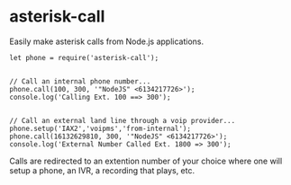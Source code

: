 # asterisk-call
Easily make asterisk calls from Node.js applications.

````
let phone = require('asterisk-call');


// Call an internal phone number...
phone.call(100, 300, '"NodeJS" <6134217726>');
console.log('Calling Ext. 100 ==> 300');


// Call an external land line through a voip provider...
phone.setup('IAX2','voipms','from-internal');
phone.call(16132629810, 300, '"NodeJS" <6134217726>');
console.log('External Number Called Ext. 1800 => 300');
````

Calls are redirected to an extention number of your choice where one will setup a phone, an IVR, a recording that plays, etc.
